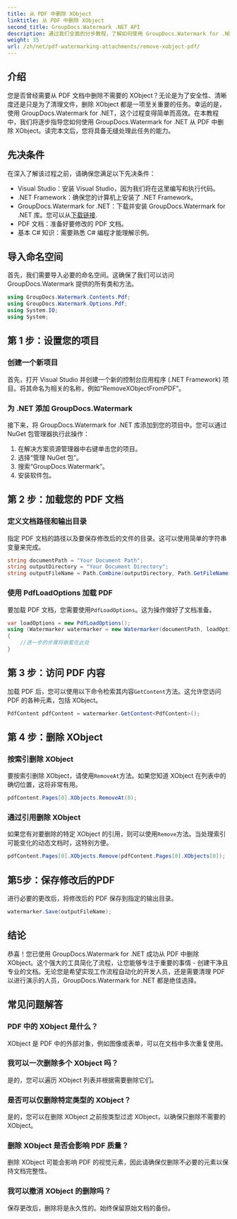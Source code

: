 ```yaml
---
title: 从 PDF 中删除 XObject
linktitle: 从 PDF 中删除 XObject
second_title: GroupDocs.Watermark .NET API
description: 通过我们全面的分步教程，了解如何使用 GroupDocs.Watermark for .NET 轻松从 PDF 中删除 XObject。
weight: 35
url: /zh/net/pdf-watermarking-attachments/remove-xobject-pdf/
---
```

## 介绍
您是否曾经需要从 PDF 文档中删除不需要的 XObject？无论是为了安全性、清晰度还是只是为了清理文件，删除 XObject 都是一项至关重要的任务。幸运的是，使用 GroupDocs.Watermark for .NET，这个过程变得简单而高效。在本教程中，我们将逐步指导您如何使用 GroupDocs.Watermark for .NET 从 PDF 中删除 XObject。读完本文后，您将具备无缝处理此任务的能力。
## 先决条件
在深入了解该过程之前，请确保您满足以下先决条件：
- Visual Studio：安装 Visual Studio，因为我们将在这里编写和执行代码。
- .NET Framework：确保您的计算机上安装了 .NET Framework。
-  GroupDocs.Watermark for .NET：下载并安装 GroupDocs.Watermark for .NET 库。您可以从[下载链接](https://releases.groupdocs.com/Watermark/net/).
- PDF 文档：准备好要修改的 PDF 文档。
- 基本 C# 知识：需要熟悉 C# 编程才能理解示例。
## 导入命名空间
首先，我们需要导入必要的命名空间。这确保了我们可以访问 GroupDocs.Watermark 提供的所有类和方法。
```csharp
using GroupDocs.Watermark.Contents.Pdf;
using GroupDocs.Watermark.Options.Pdf;
using System.IO;
using System;
```
## 第 1 步：设置您的项目
### 创建一个新项目
首先，打开 Visual Studio 并创建一个新的控制台应用程序 (.NET Framework) 项目。将其命名为相关的名称，例如“RemoveXObjectFromPDF”。
### 为 .NET 添加 GroupDocs.Watermark
接下来，将 GroupDocs.Watermark for .NET 库添加到您的项目中。您可以通过 NuGet 包管理器执行此操作：
1. 在解决方案资源管理器中右键单击您的项目。
2. 选择“管理 NuGet 包”。
3. 搜索“GroupDocs.Watermark”。
4. 安装软件包。
## 第 2 步：加载您的 PDF 文档
### 定义文档路径和输出目录
指定 PDF 文档的路径以及要保存修改后的文件的目录。这可以使用简单的字符串变量来完成。
```csharp
string documentPath = "Your Document Path";
string outputDirectory = "Your Document Directory";
string outputFileName = Path.Combine(outputDirectory, Path.GetFileName(documentPath));
```
### 使用 PdfLoadOptions 加载 PDF
要加载 PDF 文档，您需要使用`PdfLoadOptions`。这为操作做好了文档准备。
```csharp
var loadOptions = new PdfLoadOptions();
using (Watermarker watermarker = new Watermarker(documentPath, loadOptions))
{
    //进一步的步骤将嵌套在此处
}
```
## 第 3 步：访问 PDF 内容
加载 PDF 后，您可以使用以下命令检索其内容`GetContent`方法。这允许您访问 PDF 的各种元素，包括 XObject。
```csharp
PdfContent pdfContent = watermarker.GetContent<PdfContent>();
```
## 第 4 步：删除 XObject
### 按索引删除 XObject
要按索引删除 XObject，请使用`RemoveAt`方法。如果您知道 XObject 在列表中的确切位置，这将非常有用。
```csharp
pdfContent.Pages[0].XObjects.RemoveAt(0);
```
### 通过引用删除 XObject
如果您有对要删除的特定 XObject 的引用，则可以使用`Remove`方法。当处理索引可能变化的动态文档时，这特别方便。
```csharp
pdfContent.Pages[0].XObjects.Remove(pdfContent.Pages[0].XObjects[0]);
```
## 第5步：保存修改后的PDF
进行必要的更改后，将修改后的 PDF 保存到指定的输出目录。
```csharp
watermarker.Save(outputFileName);
```
## 结论
恭喜！您已使用 GroupDocs.Watermark for .NET 成功从 PDF 中删除 XObject。这个强大的工具简化了流程，让您能够专注于重要的事情 - 创建干净且专业的文档。无论您是希望实现工作流程自动化的开发人员，还是需要清理 PDF 以进行演示的人员，GroupDocs.Watermark for .NET 都是绝佳选择。
## 常见问题解答
### PDF 中的 XObject 是什么？
XObject 是 PDF 中的外部对象，例如图像或表单，可以在文档中多次重复使用。
### 我可以一次删除多个 XObject 吗？
是的，您可以遍历 XObject 列表并根据需要删除它们。
### 是否可以仅删除特定类型的 XObject？
是的，您可以在删除 XObject 之前按类型过滤 XObject，以确保只删除不需要的 XObject。
### 删除 XObject 是否会影响 PDF 质量？
删除 XObject 可能会影响 PDF 的视觉元素，因此请确保仅删除不必要的元素以保持文档完整性。
### 我可以撤消 XObject 的删除吗？
保存更改后，删除将是永久性的。始终保留原始文档的备份。
